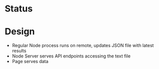 Status
======



Design
======
* Regular Node process runs on remote, updates JSON file with latest results
* Node Server serves API endpoints accessing the text file
* Page serves data
